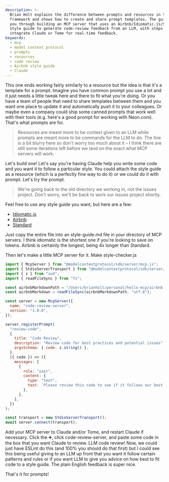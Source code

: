 ```yaml
---
description: >-
  Brian Holt explains the difference between prompts and resources in the MCP
  framework and shows how to create and share prompt templates. The guide walks
  you through building an MCP server that uses an Airbnb/Idiomatic.js/Standard
  style guide to generate code-review feedback from an LLM, with steps to
  integrate Claude or Tome for real-time feedback.
keywords:
  - mcp
  - model context protocol
  - prompts
  - resources
  - code review
  - Airbnb style guide
  - Claude
---
```

This one ends working fairly similarly to a resource but the idea is that it's a template for a prompt. Imagine you have common prompt you use a lot and it just needs a little tweak here and there to fit what you're doing. Or you have a team of people that need to share templates between them and you want one place to update it and automatically push it to your colleagues. Or maybe even a company could ship some canned prompts that work well with their tools (e.g. here's a good prompt for working with Neon.com). That's what prompts are for.

> Resources are meant more to be context given to an LLM while prompts are meant more to be commands for the LLM to do. The line is a bit blurry here so don't worry too much about it – I think there are still some iterations left before we land on the exact what MCP servers will work.

Let's build one! Let's say you're having Claude help you write some code and you want it to follow a particular style. You could attach the style guide as a resource (which is a perfectly fine way to do it) or we could do it with prompt. Let's try the prompt.

> We're going back to the old directory we working in, not the issues project. Don't worry, we'll be back to work our issues project shortly.

Feel free to use any style guide you want, but here are a few:

- [Idiomatic.js][idiomatic]
- [Airbnb][airbnb]
- [Standard][standard]

Just copy the entire file into an style-guide.md file in your directory of MCP servers. I think idiomatic is the shortest one if you're looking to save on tokens. Airbnb is certainly the longest, being 4x longer than Standard.

Then let's make a little MCP server for it. Make style-checker.js

```javascript
import { McpServer } from "@modelcontextprotocol/sdk/server/mcp.js";
import { StdioServerTransport } from "@modelcontextprotocol/sdk/server/stdio.js";
import { z } from "zod";
import { readFileSync } from "fs";

const airbnbMarkdownPath = "/Users/brianholt/personal/hello-mcp/airbnb.md";
const airbnbMarkdown = readFileSync(airbnbMarkdownPath, "utf-8");

const server = new McpServer({
  name: "code-review-server",
  version: "1.0.0",
});

server.registerPrompt(
  "review-code",
  {
    title: "Code Review",
    description: "Review code for best practices and potential issues",
    argsSchema: { code: z.string() },
  },
  ({ code }) => ({
    messages: [
      {
        role: "user",
        content: {
          type: "text",
          text: `Please review this code to see if it follows our best practices. Use this Airbnb style guide as a reference:\n\n=============\n\n${airbnbMarkdown}\n\n=============\n\n${code}`,
        },
      },
    ],
  })
);

const transport = new StdioServerTransport();
await server.connect(transport);
```

Add your MCP server to Claude and/or Tome, and restart Claude if necessary. Click the ➕, click code-review-server, and paste some code in the box that you want Claude to review. LLM code review! Now, we could just have ESLint do this (and 100% you should do that first) but I could see this being useful giving to an LLM up front that you want it follow certain patterns and rules or if you want LLM to give you advice on how best to fit code to a style guide. The plain English feedback is super nice.

That's it for prompts!

[idiomatic]: https://github.com/rwaldron/idiomatic.js/blob/master/readme.md
[airbnb]: https://github.com/airbnb/javascript/blob/master/README.md
[standard]: https://github.com/standard/standard/blob/master/RULES.md
